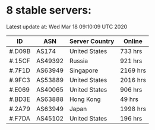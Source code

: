 # 8 stable servers:

Latest update at: Wed Mar 18 09:10:09 UTC 2020

| ID | ASN | Server Country | Online |
| -- | --- | -------------- | ------ |
| #.D09B | AS174 | United States | 733 hrs |
| #.15CF | AS49392 | Russia | 921 hrs |
| #.7F1D | AS63949 | Singapore | 2169 hrs |
| #.9FC3 | AS53889 | United States | 2016 hrs |
| #.E069 | AS40065 | United States | 906 hrs |
| #.BD3E | AS63888 | Hong Kong | 49 hrs |
| #.2A79 | AS63949 | Japan | 1998 hrs |
| #.F7DA | AS45102 | United States | 196 hrs |

